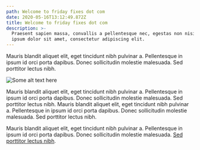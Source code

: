 ```yaml
---
path: Welcome to friday fixes dot com
date: 2020-05-16T13:12:49.872Z
title: Welcome to friday fixes dot com
description: >-
  Praesent sapien massa, convallis a pellentesque nec, egestas non nisi. Lorem
  ipsum dolor sit amet, consectetur adipiscing elit.
---
```

Mauris blandit aliquet elit, eget tincidunt nibh pulvinar a. Pellentesque in ipsum id orci porta dapibus. Donec sollicitudin molestie malesuada. Sed porttitor lectus nibh.

![Some alt text here](/assets/usejamstack.png "A bit of title text here")

Mauris blandit aliquet elit, eget tincidunt nibh pulvinar a. Pellentesque in ipsum id orci porta dapibus. Donec sollicitudin molestie malesuada. Sed porttitor lectus nibh. Mauris blandit aliquet elit, eget tincidunt nibh pulvinar a. Pellentesque in ipsum id orci porta dapibus. Donec sollicitudin molestie malesuada. Sed porttitor lectus nibh. 

Mauris blandit aliquet elit, eget tincidunt nibh pulvinar a. Pellentesque in ipsum id orci porta dapibus. Donec sollicitudin molestie malesuada. [Sed porttitor lectus nibh](#).
